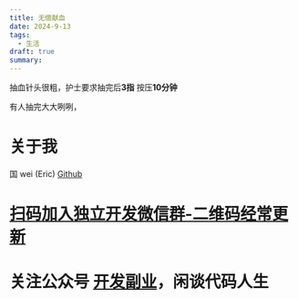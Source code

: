```yaml
---
title: 无偿献血
date: 2024-9-13
tags:
  - 生活
draft: true
summary:
---
```




抽血针头很粗，护士要求抽完后**3指** 按压**10分钟**

有人抽完大大咧咧，





# 关于我
国 wei (Eric)
[Github](https://github.com/ygweric)

# [扫码加入独立开发微信群-二维码经常更新](https://raw.githubusercontent.com/ygweric/ygweric.github.io/main/assets/qr-schedule-update/indenpendent_dev.png)

# 关注公众号 [开发副业](https://github.com/ygweric/ygweric.github.io/blob/main/assets/jinjing/wx_office_account_qr.png?raw=true)，闲谈代码人生
